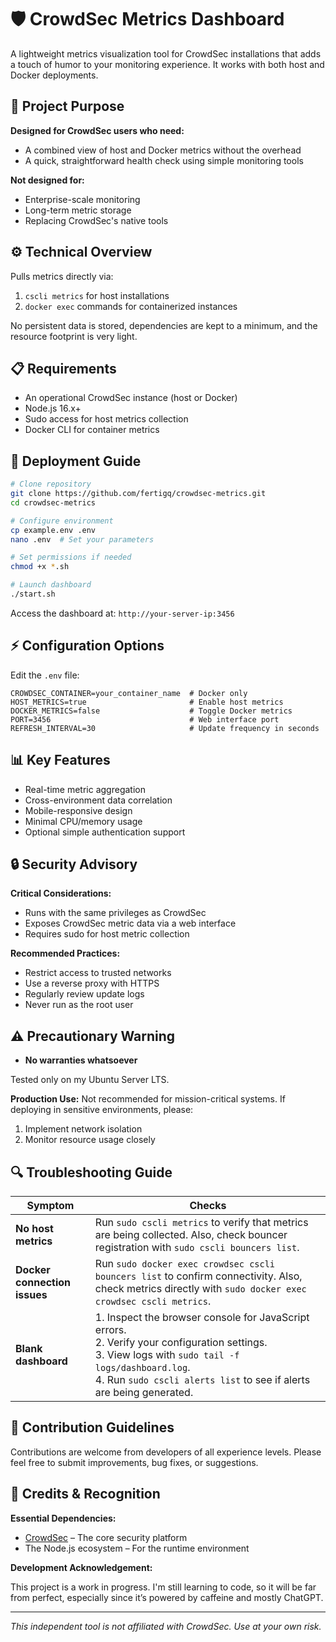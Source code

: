 # 🛡️ **CrowdSec Metrics Dashboard**

A lightweight metrics visualization tool for CrowdSec installations that adds a touch of humor to your monitoring experience. It works with both host and Docker deployments.

## 🎯 **Project Purpose**

**Designed for CrowdSec users who need:**

- A combined view of host and Docker metrics without the overhead
- A quick, straightforward health check using simple monitoring tools

**Not designed for:**

- Enterprise-scale monitoring
- Long-term metric storage
- Replacing CrowdSec's native tools

## ⚙️ **Technical Overview**

Pulls metrics directly via:

1. `cscli metrics` for host installations
2. `docker exec` commands for containerized instances

No persistent data is stored, dependencies are kept to a minimum, and the resource footprint is very light.

## 📋 **Requirements**

- An operational CrowdSec instance (host or Docker)
- Node.js 16.x+
- Sudo access for host metrics collection
- Docker CLI for container metrics

## 🚀 **Deployment Guide**

```bash
# Clone repository
git clone https://github.com/fertigq/crowdsec-metrics.git
cd crowdsec-metrics

# Configure environment
cp example.env .env
nano .env  # Set your parameters

# Set permissions if needed
chmod +x *.sh

# Launch dashboard
./start.sh
```

Access the dashboard at: `http://your-server-ip:3456`

## ⚡ **Configuration Options**

Edit the `.env` file:

```env
CROWDSEC_CONTAINER=your_container_name  # Docker only
HOST_METRICS=true                       # Enable host metrics
DOCKER_METRICS=false                    # Toggle Docker metrics
PORT=3456                               # Web interface port
REFRESH_INTERVAL=30                     # Update frequency in seconds
```

## 📊 **Key Features**

- Real-time metric aggregation
- Cross-environment data correlation
- Mobile-responsive design
- Minimal CPU/memory usage
- Optional simple authentication support

## 🔒 **Security Advisory**

**Critical Considerations:**

- Runs with the same privileges as CrowdSec
- Exposes CrowdSec metric data via a web interface
- Requires sudo for host metric collection

**Recommended Practices:**

- Restrict access to trusted networks
- Use a reverse proxy with HTTPS
- Regularly review update logs
- Never run as the root user

## ⚠️ **Precautionary Warning**

- **No warranties whatsoever**

Tested only on my Ubuntu Server LTS.

**Production Use:** Not recommended for mission-critical systems. If deploying in sensitive environments, please:

1. Implement network isolation
2. Monitor resource usage closely

## 🔍 **Troubleshooting Guide**

| **Symptom**              | **Checks**                                                                                                                                                                           |
|--------------------------|---------------------------------------------------------------------------------------------------------------------------------------------------------------------------------------|
| **No host metrics**      | Run `sudo cscli metrics` to verify that metrics are being collected. Also, check bouncer registration with `sudo cscli bouncers list`.                                               |
| **Docker connection issues** | Run `sudo docker exec crowdsec cscli bouncers list` to confirm connectivity. Also, check metrics directly with `sudo docker exec crowdsec cscli metrics`.                       |
| **Blank dashboard**      | 1. Inspect the browser console for JavaScript errors.<br>2. Verify your configuration settings.<br>3. View logs with `sudo tail -f logs/dashboard.log`.<br>4. Run `sudo cscli alerts list` to see if alerts are being generated. |

## 🤝 **Contribution Guidelines**

Contributions are welcome from developers of all experience levels. Please feel free to submit improvements, bug fixes, or suggestions.

## 📜 **Credits & Recognition**

**Essential Dependencies:**

- [CrowdSec](https://crowdsec.net/) – The core security platform
- The Node.js ecosystem – For the runtime environment

**Development Acknowledgement:**

This project is a work in progress. I'm still learning to code, so it will be far from perfect, especially since it’s powered by caffeine and mostly ChatGPT.

---

*This independent tool is not affiliated with CrowdSec. Use at your own risk.*
